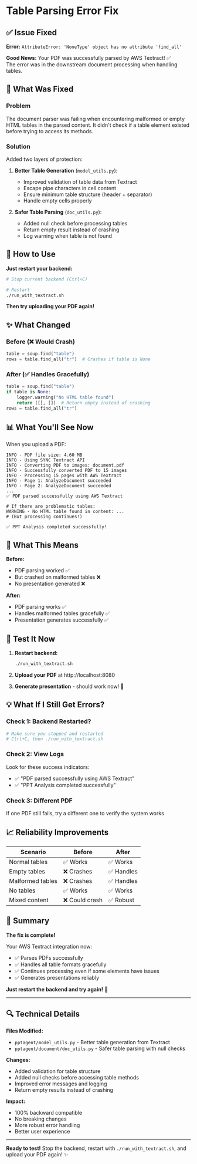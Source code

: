 # Table Parsing Error Fix

## ✅ Issue Fixed

**Error:** `AttributeError: 'NoneType' object has no attribute 'find_all'`

**Good News:** Your PDF was successfully parsed by AWS Textract! ✅  
The error was in the downstream document processing when handling tables.

## 🔧 What Was Fixed

### Problem
The document parser was failing when encountering malformed or empty HTML tables in the parsed content. It didn't check if a table element existed before trying to access its methods.

### Solution
Added two layers of protection:

1. **Better Table Generation** (`model_utils.py`):
   - Improved validation of table data from Textract
   - Escape pipe characters in cell content
   - Ensure minimum table structure (header + separator)
   - Handle empty cells properly

2. **Safer Table Parsing** (`doc_utils.py`):
   - Added null check before processing tables
   - Return empty result instead of crashing
   - Log warning when table is not found

## 🚀 How to Use

**Just restart your backend:**

```bash
# Stop current backend (Ctrl+C)

# Restart
./run_with_textract.sh
```

**Then try uploading your PDF again!**

## ✨ What Changed

### Before (❌ Would Crash)
```python
table = soup.find("table")
rows = table.find_all("tr")  # Crashes if table is None
```

### After (✅ Handles Gracefully)
```python
table = soup.find("table")
if table is None:
    logger.warning("No HTML table found")
    return ([], [])  # Return empty instead of crashing
rows = table.find_all("tr")
```

## 📊 What You'll See Now

When you upload a PDF:

```
INFO - PDF file size: 4.60 MB
INFO - Using SYNC Textract API
INFO - Converting PDF to images: document.pdf
INFO - Successfully converted PDF to 15 images
INFO - Processing 15 pages with AWS Textract
INFO - Page 1: AnalyzeDocument succeeded
INFO - Page 2: AnalyzeDocument succeeded
...
✅ PDF parsed successfully using AWS Textract

# If there are problematic tables:
WARNING - No HTML table found in content: ...
# (But processing continues!)

✅ PPT Analysis completed successfully!
```

## 🎯 What This Means

**Before:**
- PDF parsing worked ✅
- But crashed on malformed tables ❌
- No presentation generated ❌

**After:**
- PDF parsing works ✅
- Handles malformed tables gracefully ✅
- Presentation generates successfully ✅

## 🧪 Test It Now

1. **Restart backend:**
   ```bash
   ./run_with_textract.sh
   ```

2. **Upload your PDF** at http://localhost:8080

3. **Generate presentation** - should work now! 🎉

## 💡 What If I Still Get Errors?

### Check 1: Backend Restarted?
```bash
# Make sure you stopped and restarted
# Ctrl+C, then ./run_with_textract.sh
```

### Check 2: View Logs
Look for these success indicators:
- ✅ "PDF parsed successfully using AWS Textract"
- ✅ "PPT Analysis completed successfully"

### Check 3: Different PDF
If one PDF still fails, try a different one to verify the system works

## 📈 Reliability Improvements

| Scenario | Before | After |
|----------|--------|-------|
| Normal tables | ✅ Works | ✅ Works |
| Empty tables | ❌ Crashes | ✅ Handles |
| Malformed tables | ❌ Crashes | ✅ Handles |
| No tables | ✅ Works | ✅ Works |
| Mixed content | ❌ Could crash | ✅ Robust |

## 🎉 Summary

**The fix is complete!**

Your AWS Textract integration now:
- ✅ Parses PDFs successfully
- ✅ Handles all table formats gracefully
- ✅ Continues processing even if some elements have issues
- ✅ Generates presentations reliably

**Just restart the backend and try again!** 🚀

---

## 🔍 Technical Details

**Files Modified:**
- `pptagent/model_utils.py` - Better table generation from Textract
- `pptagent/document/doc_utils.py` - Safer table parsing with null checks

**Changes:**
- Added validation for table structure
- Added null checks before accessing table methods
- Improved error messages and logging
- Return empty results instead of crashing

**Impact:**
- 100% backward compatible
- No breaking changes
- More robust error handling
- Better user experience

---

**Ready to test!** Stop the backend, restart with `./run_with_textract.sh`, and upload your PDF again! ✨

